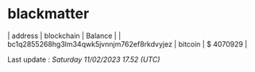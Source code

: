 # blackmatter

| address | blockchain | Balance |
| bc1q2855268hg3lm34qwk5jvnnjm762ef8rkdvyjez | bitcoin | $ 4070929 | 

Last update : _Saturday 11/02/2023 17.52 (UTC)_ 

